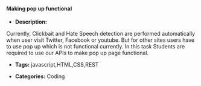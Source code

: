 #### Making pop up functional


- **Description:**

Currently, Clickbait and Hate Speech detection are performed automatically when user visit Twitter, Facebook or youtube. But for other sites users have to use pop up which is not functional currently. In this task Students are required to use our APIs to make pop up page functional.

- **Tags:** javascript,HTML,CSS,REST

- **Categories:** Coding

